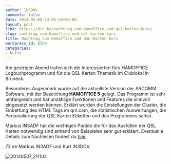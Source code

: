 ```yaml
---
author: IN3DOV
comments: false
date: 2014-05-08 13:06:50+00:00
layout: post
link: https://drc.bz/nachtrag-zum-hamoffice-und-qsl-karten-kurs/
slug: nachtrag-zum-hamoffice-und-qsl-karten-kurs
title: Nachtrag zum Hamoffice und QSL-Karten Kurs
wordpress_id: 8350
categories:
- Kurse
---
```


Am gestrigen Abend trafen sich die Interessierten fürs HAMOFFICE Logbuchprogramm und für die QSL Karten Thematik im Clublokal in Bruneck.




Besonderes Augenmerk wurde auf die aktuellste Version der ARCOMM Software, mit der Bezeichung **HAMOFFICE 5** gelegt. Das Programm ist sehr umfangreich und hat unzählige Funktionen und Features die sinnvoll eingesetzt werden können. Erklärt wurden die Einstellungen der Cluster, die Einbettung des HTML Tags im qrz.com, die statistischen Auswertungen, die Personalierung der QSL Karten Etiketten und des Programmes selbst.




Markus IN3ADF hat die wichtigen Punkte die für das Ausfüllen der QSL Karten notwendig sind anhand von Beispielen sehr gut erkläert. Eventuelle Details zum Nachlesen findest du [hier](https://drc.bz/qsl/).




73 de Markus IN3ADF und Kurt IN3DOV.


![20140507_211104](https://drc.bz/wp-content/uploads/2014/05/20140507_211104-1024x576.jpg)
